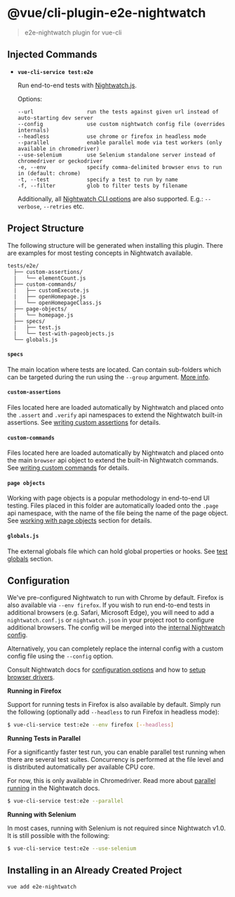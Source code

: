 # @vue/cli-plugin-e2e-nightwatch

> e2e-nightwatch plugin for vue-cli

## Injected Commands

- **`vue-cli-service test:e2e`**

  Run end-to-end tests with [Nightwatch.js](https://nightwatchjs.org).

  Options:

  ```
  --url                 run the tests against given url instead of auto-starting dev server
  --config              use custom nightwatch config file (overrides internals)
  --headless            use chrome or firefox in headless mode
  --parallel            enable parallel mode via test workers (only available in chromedriver)
  --use-selenium        use Selenium standalone server instead of chromedriver or geckodriver
  -e, --env             specify comma-delimited browser envs to run in (default: chrome)
  -t, --test            specify a test to run by name
  -f, --filter          glob to filter tests by filename
  ```

  Additionally, all [Nightwatch CLI options](https://nightwatchjs.org/guide/running-tests/#command-line-options) are also supported. 
  E.g.: `--verbose`, `--retries` etc.
  

## Project Structure

The following structure will be generated when installing this plugin. There are examples for most testing concepts in Nightwatch available.    

```
tests/e2e/
  ├── custom-assertions/
  |   └── elementCount.js
  ├── custom-commands/
  |   ├── customExecute.js
  |   ├── openHomepage.js
  |   └── openHomepageClass.js
  ├── page-objects/
  |   └── homepage.js
  ├── specs/
  |   ├── test.js
  |   └── test-with-pageobjects.js
  └── globals.js
```

#### `specs`
The main location where tests are located. Can contain sub-folders which can be targeted during the run using the `--group` argument. [More info](https://nightwatchjs.org/guide/running-tests/#test-groups).

#### `custom-assertions`
Files located here are loaded automatically by Nightwatch and placed onto the `.assert` and `.verify` api namespaces to extend the Nightwatch built-in assertions. See [writing custom assertions](https://nightwatchjs.org/guide/extending-nightwatch/#writing-custom-assertions) for details.

#### `custom-commands`
Files located here are loaded automatically by Nightwatch and placed onto the main `browser` api object to extend the built-in Nightwatch commands. See [writing custom commands](https://nightwatchjs.org/guide/extending-nightwatch/#writing-custom-commands) for details.

#### `page objects`
Working with page objects is a popular methodology in end-to-end UI testing. Files placed in this folder are automatically loaded onto the `.page` api namespace, with the name of the file being the name of the page object. See [working with page objects](https://nightwatchjs.org/guide/working-with-page-objects/) section for details.  

#### `globals.js`
The external globals file which can hold global properties or hooks. See [test globals](https://nightwatchjs.org/gettingstarted/configuration/#test-globals) section.

## Configuration

We've pre-configured Nightwatch to run with Chrome by default. Firefox is also available via `--env firefox`. If you wish to run end-to-end tests in additional browsers (e.g. Safari, Microsoft Edge), you will need to add a `nightwatch.conf.js` or `nightwatch.json` in your project root to configure additional browsers. The config will be merged into the [internal Nightwatch config](https://github.com/vuejs/vue-cli/blob/dev/packages/%40vue/cli-plugin-e2e-nightwatch/nightwatch.config.js).

Alternatively, you can completely replace the internal config with a custom config file using the `--config` option.

Consult Nightwatch docs for [configuration options](https://nightwatchjs.org/gettingstarted/configuration/) and how to [setup browser drivers](http://nightwatchjs.org/gettingstarted#browser-drivers-setup).

**Running in Firefox**

Support for running tests in Firefox is also available by default. Simply run the following (optionally add `--headless` to run Firefox in headless mode):

```sh
$ vue-cli-service test:e2e --env firefox [--headless]
```

**Running Tests in Parallel**

For a significantly faster test run, you can enable parallel test running when there are several test suites. Concurrency is performed at the file level and is distributed automatically per available CPU core.  

For now, this is only available in Chromedriver. Read more about [parallel running](https://nightwatchjs.org/guide/running-tests/#parallel-running) in the Nightwatch docs.

```sh
$ vue-cli-service test:e2e --parallel
```

**Running with Selenium**

In most cases, running with Selenium is not required since Nightwatch v1.0. It is still possible with the following:
```sh
$ vue-cli-service test:e2e --use-selenium
```

## Installing in an Already Created Project

``` sh
vue add e2e-nightwatch
```
